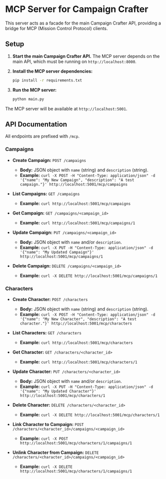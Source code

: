 # MCP Server for Campaign Crafter

This server acts as a facade for the main Campaign Crafter API, providing a bridge for MCP (Mission Control Protocol) clients.

## Setup

1.  **Start the main Campaign Crafter API.** The MCP server depends on the main API, which must be running on `http://localhost:8000`.

2.  **Install the MCP server dependencies:**
    ```bash
    pip install -r requirements.txt
    ```

3.  **Run the MCP server:**
    ```bash
    python main.py
    ```

The MCP server will be available at `http://localhost:5001`.

## API Documentation

All endpoints are prefixed with `/mcp`.

### Campaigns

*   **Create Campaign:** `POST /campaigns`
    *   **Body:** JSON object with `name` (string) and `description` (string).
    *   **Example:** `curl -X POST -H "Content-Type: application/json" -d '{"name": "My New Campaign", "description": "A test campaign."}' http://localhost:5001/mcp/campaigns`

*   **List Campaigns:** `GET /campaigns`
    *   **Example:** `curl http://localhost:5001/mcp/campaigns`

*   **Get Campaign:** `GET /campaigns/<campaign_id>`
    *   **Example:** `curl http://localhost:5001/mcp/campaigns/1`

*   **Update Campaign:** `PUT /campaigns/<campaign_id>`
    *   **Body:** JSON object with `name` and/or `description`.
    *   **Example:** `curl -X PUT -H "Content-Type: application/json" -d '{"name": "My Updated Campaign"}' http://localhost:5001/mcp/campaigns/1`

*   **Delete Campaign:** `DELETE /campaigns/<campaign_id>`
    *   **Example:** `curl -X DELETE http://localhost:5001/mcp/campaigns/1`

### Characters

*   **Create Character:** `POST /characters`
    *   **Body:** JSON object with `name` (string) and `description` (string).
    *   **Example:** `curl -X POST -H "Content-Type: application/json" -d '{"name": "My New Character", "description": "A test character."}' http://localhost:5001/mcp/characters`

*   **List Characters:** `GET /characters`
    *   **Example:** `curl http://localhost:5001/mcp/characters`

*   **Get Character:** `GET /characters/<character_id>`
    *   **Example:** `curl http://localhost:5001/mcp/characters/1`

*   **Update Character:** `PUT /characters/<character_id>`
    *   **Body:** JSON object with `name` and/or `description`.
    *   **Example:** `curl -X PUT -H "Content-Type: application/json" -d '{"name": "My Updated Character"}' http://localhost:5001/mcp/characters/1`

*   **Delete Character:** `DELETE /characters/<character_id>`
    *   **Example:** `curl -X DELETE http://localhost:5001/mcp/characters/1`

*   **Link Character to Campaign:** `POST /characters/<character_id>/campaigns/<campaign_id>`
    *   **Example:** `curl -X POST http://localhost:5001/mcp/characters/1/campaigns/1`

*   **Unlink Character from Campaign:** `DELETE /characters/<character_id>/campaigns/<campaign_id>`
    *   **Example:** `curl -X DELETE http://localhost:5001/mcp/characters/1/campaigns/1`

